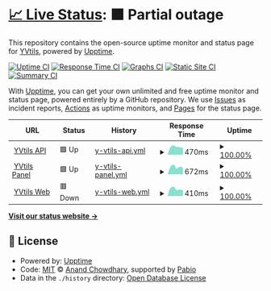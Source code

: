 # [📈 Live Status](https://status.yvtils.net): <!--live status--> **🟧 Partial outage**

This repository contains the open-source uptime monitor and status page for [YVtils](https://yvtils.net), powered by [Upptime](https://github.com/upptime/upptime).

[![Uptime CI](https://github.com/yvtils/yvtils_status/workflows/Uptime%20CI/badge.svg)](https://github.com/yvtils/yvtils_status/actions?query=workflow%3A%22Uptime+CI%22)
[![Response Time CI](https://github.com/yvtils/yvtils_status/workflows/Response%20Time%20CI/badge.svg)](https://github.com/yvtils/yvtils_status/actions?query=workflow%3A%22Response+Time+CI%22)
[![Graphs CI](https://github.com/yvtils/yvtils_status/workflows/Graphs%20CI/badge.svg)](https://github.com/yvtils/yvtils_status/actions?query=workflow%3A%22Graphs+CI%22)
[![Static Site CI](https://github.com/yvtils/yvtils_status/workflows/Static%20Site%20CI/badge.svg)](https://github.com/yvtils/yvtils_status/actions?query=workflow%3A%22Static+Site+CI%22)
[![Summary CI](https://github.com/yvtils/yvtils_status/workflows/Summary%20CI/badge.svg)](https://github.com/yvtils/yvtils_status/actions?query=workflow%3A%22Summary+CI%22)

With [Upptime](https://upptime.js.org), you can get your own unlimited and free uptime monitor and status page, powered entirely by a GitHub repository. We use [Issues](https://github.com/yvtils/yvtils_status/issues) as incident reports, [Actions](https://github.com/yvtils/yvtils_status/actions) as uptime monitors, and [Pages](https://status.yvtils.net) for the status page.

<!--start: status pages-->
<!-- This summary is generated by Upptime (https://github.com/upptime/upptime) -->
<!-- Do not edit this manually, your changes will be overwritten -->
<!-- prettier-ignore -->
| URL | Status | History | Response Time | Uptime |
| --- | ------ | ------- | ------------- | ------ |
| <img alt="" src="https://icons.duckduckgo.com/ip3/api.yvtils.net.ico" height="13"> [YVtils API](https://api.yvtils.net) | 🟩 Up | [y-vtils-api.yml](https://github.com/YVtils/yvtils_status/commits/HEAD/history/y-vtils-api.yml) | <details><summary><img alt="Response time graph" src="./graphs/y-vtils-api/response-time-week.png" height="20"> 470ms</summary><br><a href="https://status.yvtils.net/history/y-vtils-api"><img alt="Response time 491" src="https://img.shields.io/endpoint?url=https%3A%2F%2Fraw.githubusercontent.com%2FYVtils%2Fyvtils_status%2FHEAD%2Fapi%2Fy-vtils-api%2Fresponse-time.json"></a><br><a href="https://status.yvtils.net/history/y-vtils-api"><img alt="24-hour response time 489" src="https://img.shields.io/endpoint?url=https%3A%2F%2Fraw.githubusercontent.com%2FYVtils%2Fyvtils_status%2FHEAD%2Fapi%2Fy-vtils-api%2Fresponse-time-day.json"></a><br><a href="https://status.yvtils.net/history/y-vtils-api"><img alt="7-day response time 470" src="https://img.shields.io/endpoint?url=https%3A%2F%2Fraw.githubusercontent.com%2FYVtils%2Fyvtils_status%2FHEAD%2Fapi%2Fy-vtils-api%2Fresponse-time-week.json"></a><br><a href="https://status.yvtils.net/history/y-vtils-api"><img alt="30-day response time 494" src="https://img.shields.io/endpoint?url=https%3A%2F%2Fraw.githubusercontent.com%2FYVtils%2Fyvtils_status%2FHEAD%2Fapi%2Fy-vtils-api%2Fresponse-time-month.json"></a><br><a href="https://status.yvtils.net/history/y-vtils-api"><img alt="1-year response time 491" src="https://img.shields.io/endpoint?url=https%3A%2F%2Fraw.githubusercontent.com%2FYVtils%2Fyvtils_status%2FHEAD%2Fapi%2Fy-vtils-api%2Fresponse-time-year.json"></a></details> | <details><summary><a href="https://status.yvtils.net/history/y-vtils-api">100.00%</a></summary><a href="https://status.yvtils.net/history/y-vtils-api"><img alt="All-time uptime 100.00%" src="https://img.shields.io/endpoint?url=https%3A%2F%2Fraw.githubusercontent.com%2FYVtils%2Fyvtils_status%2FHEAD%2Fapi%2Fy-vtils-api%2Fuptime.json"></a><br><a href="https://status.yvtils.net/history/y-vtils-api"><img alt="24-hour uptime 100.00%" src="https://img.shields.io/endpoint?url=https%3A%2F%2Fraw.githubusercontent.com%2FYVtils%2Fyvtils_status%2FHEAD%2Fapi%2Fy-vtils-api%2Fuptime-day.json"></a><br><a href="https://status.yvtils.net/history/y-vtils-api"><img alt="7-day uptime 100.00%" src="https://img.shields.io/endpoint?url=https%3A%2F%2Fraw.githubusercontent.com%2FYVtils%2Fyvtils_status%2FHEAD%2Fapi%2Fy-vtils-api%2Fuptime-week.json"></a><br><a href="https://status.yvtils.net/history/y-vtils-api"><img alt="30-day uptime 100.00%" src="https://img.shields.io/endpoint?url=https%3A%2F%2Fraw.githubusercontent.com%2FYVtils%2Fyvtils_status%2FHEAD%2Fapi%2Fy-vtils-api%2Fuptime-month.json"></a><br><a href="https://status.yvtils.net/history/y-vtils-api"><img alt="1-year uptime 100.00%" src="https://img.shields.io/endpoint?url=https%3A%2F%2Fraw.githubusercontent.com%2FYVtils%2Fyvtils_status%2FHEAD%2Fapi%2Fy-vtils-api%2Fuptime-year.json"></a></details>
| <img alt="" src="https://icons.duckduckgo.com/ip3/panel.yvtils.net.ico" height="13"> [YVtils Panel](https://panel.yvtils.net) | 🟩 Up | [y-vtils-panel.yml](https://github.com/YVtils/yvtils_status/commits/HEAD/history/y-vtils-panel.yml) | <details><summary><img alt="Response time graph" src="./graphs/y-vtils-panel/response-time-week.png" height="20"> 672ms</summary><br><a href="https://status.yvtils.net/history/y-vtils-panel"><img alt="Response time 708" src="https://img.shields.io/endpoint?url=https%3A%2F%2Fraw.githubusercontent.com%2FYVtils%2Fyvtils_status%2FHEAD%2Fapi%2Fy-vtils-panel%2Fresponse-time.json"></a><br><a href="https://status.yvtils.net/history/y-vtils-panel"><img alt="24-hour response time 706" src="https://img.shields.io/endpoint?url=https%3A%2F%2Fraw.githubusercontent.com%2FYVtils%2Fyvtils_status%2FHEAD%2Fapi%2Fy-vtils-panel%2Fresponse-time-day.json"></a><br><a href="https://status.yvtils.net/history/y-vtils-panel"><img alt="7-day response time 672" src="https://img.shields.io/endpoint?url=https%3A%2F%2Fraw.githubusercontent.com%2FYVtils%2Fyvtils_status%2FHEAD%2Fapi%2Fy-vtils-panel%2Fresponse-time-week.json"></a><br><a href="https://status.yvtils.net/history/y-vtils-panel"><img alt="30-day response time 721" src="https://img.shields.io/endpoint?url=https%3A%2F%2Fraw.githubusercontent.com%2FYVtils%2Fyvtils_status%2FHEAD%2Fapi%2Fy-vtils-panel%2Fresponse-time-month.json"></a><br><a href="https://status.yvtils.net/history/y-vtils-panel"><img alt="1-year response time 708" src="https://img.shields.io/endpoint?url=https%3A%2F%2Fraw.githubusercontent.com%2FYVtils%2Fyvtils_status%2FHEAD%2Fapi%2Fy-vtils-panel%2Fresponse-time-year.json"></a></details> | <details><summary><a href="https://status.yvtils.net/history/y-vtils-panel">100.00%</a></summary><a href="https://status.yvtils.net/history/y-vtils-panel"><img alt="All-time uptime 100.00%" src="https://img.shields.io/endpoint?url=https%3A%2F%2Fraw.githubusercontent.com%2FYVtils%2Fyvtils_status%2FHEAD%2Fapi%2Fy-vtils-panel%2Fuptime.json"></a><br><a href="https://status.yvtils.net/history/y-vtils-panel"><img alt="24-hour uptime 100.00%" src="https://img.shields.io/endpoint?url=https%3A%2F%2Fraw.githubusercontent.com%2FYVtils%2Fyvtils_status%2FHEAD%2Fapi%2Fy-vtils-panel%2Fuptime-day.json"></a><br><a href="https://status.yvtils.net/history/y-vtils-panel"><img alt="7-day uptime 100.00%" src="https://img.shields.io/endpoint?url=https%3A%2F%2Fraw.githubusercontent.com%2FYVtils%2Fyvtils_status%2FHEAD%2Fapi%2Fy-vtils-panel%2Fuptime-week.json"></a><br><a href="https://status.yvtils.net/history/y-vtils-panel"><img alt="30-day uptime 100.00%" src="https://img.shields.io/endpoint?url=https%3A%2F%2Fraw.githubusercontent.com%2FYVtils%2Fyvtils_status%2FHEAD%2Fapi%2Fy-vtils-panel%2Fuptime-month.json"></a><br><a href="https://status.yvtils.net/history/y-vtils-panel"><img alt="1-year uptime 100.00%" src="https://img.shields.io/endpoint?url=https%3A%2F%2Fraw.githubusercontent.com%2FYVtils%2Fyvtils_status%2FHEAD%2Fapi%2Fy-vtils-panel%2Fuptime-year.json"></a></details>
| <img alt="" src="https://icons.duckduckgo.com/ip3/yvtils.net.ico" height="13"> [YVtils Web](https://yvtils.net) | 🟥 Down | [y-vtils-web.yml](https://github.com/YVtils/yvtils_status/commits/HEAD/history/y-vtils-web.yml) | <details><summary><img alt="Response time graph" src="./graphs/y-vtils-web/response-time-week.png" height="20"> 410ms</summary><br><a href="https://status.yvtils.net/history/y-vtils-web"><img alt="Response time 441" src="https://img.shields.io/endpoint?url=https%3A%2F%2Fraw.githubusercontent.com%2FYVtils%2Fyvtils_status%2FHEAD%2Fapi%2Fy-vtils-web%2Fresponse-time.json"></a><br><a href="https://status.yvtils.net/history/y-vtils-web"><img alt="24-hour response time 406" src="https://img.shields.io/endpoint?url=https%3A%2F%2Fraw.githubusercontent.com%2FYVtils%2Fyvtils_status%2FHEAD%2Fapi%2Fy-vtils-web%2Fresponse-time-day.json"></a><br><a href="https://status.yvtils.net/history/y-vtils-web"><img alt="7-day response time 410" src="https://img.shields.io/endpoint?url=https%3A%2F%2Fraw.githubusercontent.com%2FYVtils%2Fyvtils_status%2FHEAD%2Fapi%2Fy-vtils-web%2Fresponse-time-week.json"></a><br><a href="https://status.yvtils.net/history/y-vtils-web"><img alt="30-day response time 438" src="https://img.shields.io/endpoint?url=https%3A%2F%2Fraw.githubusercontent.com%2FYVtils%2Fyvtils_status%2FHEAD%2Fapi%2Fy-vtils-web%2Fresponse-time-month.json"></a><br><a href="https://status.yvtils.net/history/y-vtils-web"><img alt="1-year response time 441" src="https://img.shields.io/endpoint?url=https%3A%2F%2Fraw.githubusercontent.com%2FYVtils%2Fyvtils_status%2FHEAD%2Fapi%2Fy-vtils-web%2Fresponse-time-year.json"></a></details> | <details><summary><a href="https://status.yvtils.net/history/y-vtils-web">100.00%</a></summary><a href="https://status.yvtils.net/history/y-vtils-web"><img alt="All-time uptime 100.00%" src="https://img.shields.io/endpoint?url=https%3A%2F%2Fraw.githubusercontent.com%2FYVtils%2Fyvtils_status%2FHEAD%2Fapi%2Fy-vtils-web%2Fuptime.json"></a><br><a href="https://status.yvtils.net/history/y-vtils-web"><img alt="24-hour uptime 100.00%" src="https://img.shields.io/endpoint?url=https%3A%2F%2Fraw.githubusercontent.com%2FYVtils%2Fyvtils_status%2FHEAD%2Fapi%2Fy-vtils-web%2Fuptime-day.json"></a><br><a href="https://status.yvtils.net/history/y-vtils-web"><img alt="7-day uptime 100.00%" src="https://img.shields.io/endpoint?url=https%3A%2F%2Fraw.githubusercontent.com%2FYVtils%2Fyvtils_status%2FHEAD%2Fapi%2Fy-vtils-web%2Fuptime-week.json"></a><br><a href="https://status.yvtils.net/history/y-vtils-web"><img alt="30-day uptime 100.00%" src="https://img.shields.io/endpoint?url=https%3A%2F%2Fraw.githubusercontent.com%2FYVtils%2Fyvtils_status%2FHEAD%2Fapi%2Fy-vtils-web%2Fuptime-month.json"></a><br><a href="https://status.yvtils.net/history/y-vtils-web"><img alt="1-year uptime 100.00%" src="https://img.shields.io/endpoint?url=https%3A%2F%2Fraw.githubusercontent.com%2FYVtils%2Fyvtils_status%2FHEAD%2Fapi%2Fy-vtils-web%2Fuptime-year.json"></a></details>

<!--end: status pages-->

[**Visit our status website →**](https://status.yvtils.net)

## 📄 License

- Powered by: [Upptime](https://github.com/upptime/upptime)
- Code: [MIT](./LICENSE) © [Anand Chowdhary](https://anandchowdhary.com), supported by [Pabio](https://pabio.com)
- Data in the `./history` directory: [Open Database License](https://opendatacommons.org/licenses/odbl/1-0/)
